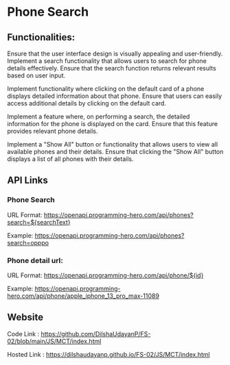 # Phone Search

## Functionalities:
Ensure that the user interface design is visually appealing and user-friendly.
Implement a search functionality that allows users to search for phone details effectively.
Ensure that the search function returns relevant results based on user input.

Implement functionality where clicking on the default card of a phone displays detailed information about that phone.
Ensure that users can easily access additional details by clicking on the default card.

Implement a feature where, on performing a search, the detailed information for the phone is displayed on the card.
Ensure that this feature provides relevant phone details.

Implement a "Show All" button or functionality that allows users to view all available phones and their details.
Ensure that clicking the "Show All" button displays a list of all phones with their details.


## API Links

### Phone Search
URL Format: https://openapi.programming-hero.com/api/phones?search=${searchText}

Example: https://openapi.programming-hero.com/api/phones?search=opppo


### Phone detail url:
URL Format: https://openapi.programming-hero.com/api/phone/${id}

Example: https://openapi.programming-hero.com/api/phone/apple_iphone_13_pro_max-11089


## Website

Code Link : https://github.com/DilshaUdayanP/FS-02/blob/main/JS/MCT/index.html

Hosted Link : https://dilshaudayanp.github.io/FS-02/JS/MCT/index.html